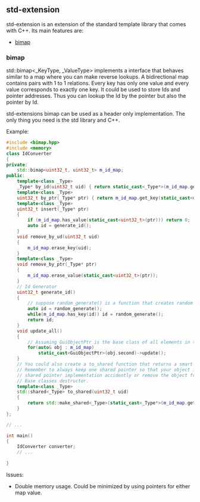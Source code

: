 ## std-extension
std-extension is an extension of the standard template library that comes with C++.
Its main features are:
 * [bimap](#bimap)
 
### bimap

std::bimap<_KeyType, _ValueType> implements a interface that behaves similar to a map where you can make reverse lookups.
A bidirectional map contains pairs with 1 to 1 relations. Every key has only one value and every value corresponds to exactly one key.
It could be used to store Ids and pointer addresses. Thus you can lookup the Id by the pointer but also the pointer by Id.

std-extensions bimap can be used as a header only implementation. The only thing you need is the std library and C++.

Example:

```C++
#include <bimap.hpp>
#include <memory>
class IdConverter
{
private:
	std::bimap<uint32_t, uint32_t> m_id_map;
public:
	template<class _Type>
	_Type* by_id(uint32_t uid) { return static_cast<_Type*>(m_id_map.get_value(uid)); }
	template<class _Type>
	uint32_t by_ptr(_Type* ptr) { return m_id_map.get_key(static_cast<uint32_t>(ptr)); }
	template<class _Type>
	uint32_t insert(_Type* ptr)
	{
	    if (m_id_map.has_value(static_cast<uint32_t>(ptr))) return 0;
		auto id = generate_id();
	}
	void remove_by_ud(uint32_t uid)
	{
		m_id_map.erase_key(uid);
	}
	template<class _Type>
	void remove_by_ptr(_Type* ptr)
	{
		m_id_map.erase_value(static_cast<uint32_t>(ptr));
	}
	// Id Generator
	uint32_t generate_id()
	{
		// suppose random_generate() is a function that creates random numbers
		auto id = random_generate();
		while(m_id_map.has_key(id)) id = random_generate();
		return id;
	}
	void update_all()
	{
		// Assuming GuiObjectPtr is the base class of all elements in the IdConverter table
		for(auto& obj : m_id_map)
			static_cast<GuiObjectPtr>(obj.second)->update();
	}
	// You could also create a to_shared function that returns a smart pointer to the object
	// Remember to always keep one shared pointer so that your object isn't being destroyed by the 
	// shared pointer implementation accidently or remove the object from the converter in the
	// Base classes destructor.
	template<class _Type>
	std::shared<_Type> to_shared(uint32_t uid)
	{
		return std::make_shared<_Type>(static_cast<_Type*>(m_id_map.get_value(uid)));
	}
};

// ...

int main()
{
	IdConverter converter;
	// ...
	
}

```

Issues: 
 * Double memory usage. Could be minimized by using pointers for either map value.
	
